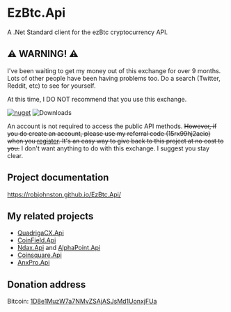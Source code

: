 ﻿# EzBtc.Api
A .Net Standard client for the ezBtc cryptocurrency API. 

## ⚠️ WARNING! ⚠️ ##
I've been waiting to get my money out of this exchange for over 9 months.  Lots of other people have been having problems too.  Do a search (Twitter, Reddit, etc) to see for yourself.

At this time, I DO NOT recommend that you use this exchange.

[![nuget](https://img.shields.io/nuget/v/EzBtc.Api.svg)](https://www.nuget.org/packages/EzBtc.Api/)
![Downloads](https://img.shields.io/nuget/dt/EzBtc.Api.svg)


An account is not required to access the public API methods. 
~~However, if you do create an account, please use my referral code (15rx99hj2aeio) when you [register](https://www.ezbtc.ca/register?referral_code=15rx99hj2aeio). 
It's an easy way to give back to this project at no cost to you.~~
I don't want anything to do with this exchange.  I suggest you stay clear.

## Project documentation

https://robjohnston.github.io/EzBtc.Api/

## My related projects

* [QuadrigaCX.Api](https://github.com/RobJohnston/QuadrigaCX.Api)
* [CoinField.Api](https://github.com/RobJohnston/CoinField.Api)
* [Ndax.Api](https://github.com/RobJohnston/Ndax.Api) and [AlphaPoint.Api](https://github.com/RobJohnston/alphapoint.api/)
* [Coinsquare.Api](https://github.com/RobJohnston/Coinsquare.Api)
* [AnxPro.Api](https://github.com/RobJohnston/AnxPro.Api)

## Donation address

Bitcoin: [1D8e1MuzW7a7NMvZSAjASJsMd1UonxjFUa](https://robjohnston.github.io/EzBtc.Api/articles/donation.html)
